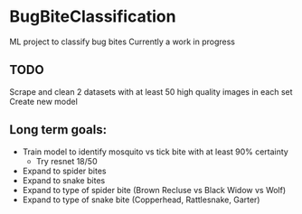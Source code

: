 # BugBiteClassification
ML project to classify bug bites
Currently a work in progress

## TODO
Scrape and clean 2 datasets with at least 50 high quality images in each set <br/>
Create new model <br/>

## Long term goals:

- Train model to identify mosquito vs tick bite with at least 90% certainty
  - Try resnet 18/50
- Expand to spider bites
- Expand to snake bites
- Expand to type of spider bite (Brown Recluse vs Black Widow vs Wolf)
- Expand to type of snake bite (Copperhead, Rattlesnake, Garter) 

